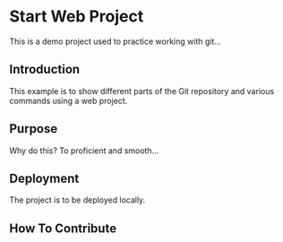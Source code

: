 # Start Web Project
  This is a demo project used to practice working with git...

## Introduction
  This example is to show different parts of the Git repository and various
  commands using a web project.
## Purpose
  Why do this? To proficient and smooth...
## Deployment
  The project is to be deployed locally.
## How To Contribute
